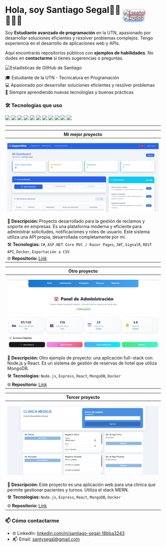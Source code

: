 <div style="display: flex; justify-content: space-between; align-items: center;">
  <h1 style="margin: 0;">Hola, soy Santiago Segal👋🏽 👨🏽‍💻</h1>
  <div>
    <a href="README.es.md">
      <img src="https://img.shields.io/badge/Español-%23e63946?style=for-the-badge&logo=spanish&logoColor=white&labelColor=black" alt="Español" style="box-shadow:0 2px 6px #ff0000ff;border-radius:8px;" width="65"/>
    </a>
    <a href="README.md">
      <img src="https://img.shields.io/badge/English-%23007bff?style=for-the-badge&logo=english&logoColor=white&labelColor=black" alt="English" style="box-shadow:0 2px 6px #0055ffff;border-radius:8px;" width="65"/>
    </a>
  </div>
</div>
<p>Soy <strong>Estudiante avanzado de programación</strong> en la UTN, apasionado por desarrollar soluciones eficientes y resolver problemas complejos. Tengo experiencia en el desarrollo de aplicaciones web y APIs.</p>

<p>Aquí encontrarás repositorios públicos con <strong>ejemplos de habilidades</strong>. No dudes en <strong>contactarme</strong> si tienes sugerencias o preguntas.</p>

<img alt="Estadísticas de GitHub de Santiago" src="https://github-readme-stats.vercel.app/api?username=Santucho12&amp;show_icons=true&amp;include_all_commits=true&amp;count_private=true&amp;bg_color=ffffff&amp;title_color=3399ff&amp;text_color=242424ff&amp;icon_color=3455ccff&amp;ring_color=3399ff">

<p>
🎓 Estudiante de la UTN - Tecnicatura en Programación<br>
💻 Apasionado por desarrollar soluciones eficientes y resolver problemas<br>
🚀 Siempre aprendiendo nuevas tecnologías y buenas prácticas
</p>

### 🛠️ Tecnologías que uso
<p align="left">
  <img src="https://img.shields.io/badge/-C%23-239120?style=flat&logo=c-sharp&logoColor=white" />
  <img src="https://img.shields.io/badge/-.NET-512BD4?style=flat&logo=dotnet&logoColor=white" />
  <img src="https://img.shields.io/badge/-ASP.NET-512BD4?style=flat&logo=dotnet&logoColor=white" />
  <img src="https://img.shields.io/badge/-ADO.NET-512BD4?style=flat&logo=dotnet&logoColor=white" />
  <img src="https://img.shields.io/badge/-Entity%20Framework-6DB33F?style=flat&logo=.net&logoColor=white" />
  <img src="https://img.shields.io/badge/-SQL-4479A1?style=flat&logo=postgresql&logoColor=white" />
  <img src="https://img.shields.io/badge/-MongoDB-47A248?style=flat&logo=mongodb&logoColor=white" />
  <img src="https://img.shields.io/badge/-Python-3776AB?style=flat&logo=python&logoColor=white" />
  <img src="https://img.shields.io/badge/-xUnit-02569B?style=flat&logo=xunit&logoColor=white" />
  <img src="https://img.shields.io/badge/-Docker-2496ED?style=flat&logo=docker&logoColor=white" />
  <img src="https://img.shields.io/badge/-JWT-000000?style=flat&logo=jsonwebtokens&logoColor=white" />
</p>

---

| **Mi mejor proyecto** |
|------------------------------------------------------------------------------|
| <p align="center"> <img src="images/Captura%20de%20pantalla%202025-08-26%20021233.png" width="800" > </p> |
|🔹 **Descripción:** Proyecto desarrollado para la gestión de reclamos y soporte en empresas. Es una plataforma moderna y eficiente para administrar solicitudes, notificaciones y roles de usuario. Este sistema utiliza una API propia, desarrollada completamente por mí. |
| 🛠️ **Tecnologías:** `C#`, `ASP.NET Core MVC / Razor Pages`, `JWT`, `SignalR`, `REST API`, `Docker`, `Exportación a CSV` |
| 🌐 **Repositorio:** [Link](https://github.com/Santucho12/Proyecto-SupportWebb-.Net.git) |

| **Otro proyecto** |
|------------------------------------------------------------------------------|
| <p align="center"> <img src="images/Captura%20de%20pantalla%202025-08-26%20021812.png" width="800" > </p> |
| 🔹 **Descripción:** Otro ejemplo de proyecto: una aplicación full-stack con Node.js y React. Es un sistema de gestión de reservas de hotel que utiliza MongoDB. |
| 🛠️ **Tecnologías:** `Node.js`, `Express`, `React`, `MongoDB`, `Docker` |
| 🌐 **Repositorio:** [Link](https://github.com/Santucho12/HotelReservas-proyectoFinal-BaseDeDatos2.git) |

| **Tercer proyecto** |
|------------------------------------------------------------------------------|
| <p align="center"> <img src="images/Captura%20de%20pantalla%202025-08-26%20021942.png" width="700" > </p> |
| 🔹 **Descripción:** Este proyecto es una aplicación web para una clínica que permite gestionar pacientes y turnos. Utiliza el stack MERN. |
| 🛠️ **Tecnologías:** `Node.js`, `Express`, `React`, `MongoDB`, `Docker` |
| 🌐 **Repositorio:** [Link](https://github.com/Santucho12/ClinicaMedica-proyecto-programacion3.git) |

### 📫 Cómo contactarme
- 🌐 LinkedIn: [linkedin.com/in/santiago-segal-18bba3243](https://linkedin.com/in/santiago-segal-18bba3243)
- 📬 Email: santysegal@gmail.com